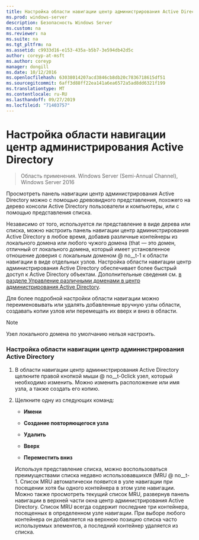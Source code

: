 ```yaml
---
title: Настройка области навигации центр администрирования Active Directory
ms.prod: windows-server
description: Безопасность Windows Server
ms.custom: na
ms.reviewer: na
ms.suite: na
ms.tgt_pltfrm: na
ms.assetid: c9933d16-e153-435a-b5b7-3e594db42d5c
author: coreyp-at-msft
ms.author: coreyp
manager: dongill
ms.date: 10/12/2016
ms.openlocfilehash: 63038014207acd3846cb8db20c7836718615df51
ms.sourcegitcommit: 6aff3d88ff22ea141a6ea6572a5ad8dd6321f199
ms.translationtype: MT
ms.contentlocale: ru-RU
ms.lasthandoff: 09/27/2019
ms.locfileid: "71403757"
---
```

# <a name="customize-the-active-directory-administrative-center-navigation-pane"></a>Настройка области навигации центр администрирования Active Directory

>Область применения. Windows Server (Semi-Annual Channel), Windows Server 2016

  Просмотреть панель навигации центр администрирования Active Directory можно с помощью древовидного представления, похожего на дерево консоли Active Directory пользователи и компьютеры, или с помощью представления списка.

 Независимо от того, используется ли представление в виде дерева или списка, можно настроить панель навигации центр администрирования Active Directory в любое время, добавив различные контейнеры из локального домена или любого чужого домена \(that — это домен, отличный от локального домена, который имеет установленное отношение доверия с локальным доменом @ no__t-1 к области навигации в виде отдельных узлов. Настройка области навигации центр администрирования Active Directory обеспечивает более быстрый доступ к Active Directory объектам. Дополнительные сведения см. [в разделе Управление различными доменами в центр администрирования Active Directory](manage-different-domains-in-active-directory-administrative-center.md).

 Для более подробной настройки области навигации можно переименовывать или удалять добавленные вручную узлы области, создавать копии узлов или перемещать их вверх и вниз в области.

> [!NOTE]
>  Узел локального домена по умолчанию нельзя настроить.

### <a name="to-customize-the-active-directory-administrative-center-navigation-pane"></a>Настройка области навигации центр администрирования Active Directory

1. В области навигации центр администрирования Active Directory щелкните правой кнопкой мыши @ no__t-0click узел, который необходимо изменить. Можно изменить расположение или имя узла, а также создать его копию.

2. Щелкните одну из следующих команд:

   -   **Имени**

   -   **Создание повторяющегося узла**

   -   **Удалить**

   -   **Вверх**

   -   **Переместить вниз**

   Используя представление списка, можно воспользоваться преимуществами списка недавно использовавшихся \(MRU @ no__t-1. Список MRU автоматически появится в узле навигации при посещении хотя бы одного контейнера в этом узле навигации. Можно также просмотреть текущий список MRU, развернув панель навигации в верхней части окна центр администрирования Active Directory. Список MRU всегда содержит последние три контейнера, посещенных в определенном узле навигации. При выборе любого контейнера он добавляется на верхнюю позицию списка часто используемых элементов, а последний контейнер удаляется из списка.

  

